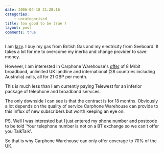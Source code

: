 ```yaml
---
date: 2006-04-18 21:20:16
categories:
    - uncategorised
title: too good to be true ?
layout: post
comments: true
---
```

I am
[lazy](http://www.nbrightside.com/blog/2006/01/27/unix-for-lazy-people/).
I buy my gas from British Gas and my electricity from Seeboard. It takes
a lot for me to overcome my inertia and change provider to save money.

However, I am interested in Carphone Warehouse's
[offer](http://www.talktalk.co.uk/talktalk/servlet/gben-home-Home) of 8
M/bit broadband, unlimited UK landline and international (28 countries
including Australia) calls, all for 21 GBP per month.

This is much less than I am currently paying Telewest for an inferior
package of telephone and broadband services.

The only downside I can see is that the contract is for 18 months.
Obviously a lot depends on the quality of service Carphone Warehouse can
provide to this influx of new subscribers but worth keeping an eye on.

PS. Well I was interested but I just entered my phone number and
postcode to be told 'Your telephone number is not on a BT exchange so we
can't offer you TalkTalk'.

So that is why Carphone Warehouse can only offer coverage to 70% of the
UK.
